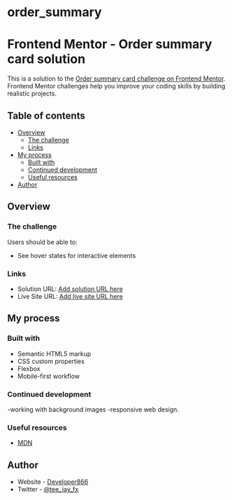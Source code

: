 # order_summary
# Frontend Mentor - Order summary card solution

This is a solution to the [Order summary card challenge on Frontend Mentor](https://www.frontendmentor.io/challenges/order-summary-component-QlPmajDUj). Frontend Mentor challenges help you improve your coding skills by building realistic projects. 

## Table of contents

- [Overview](#overview)
  - [The challenge](#the-challenge)
  - [Links](#links)
- [My process](#my-process)
  - [Built with](#built-with)
  - [Continued development](#continued-development)
  - [Useful resources](#useful-resources)
- [Author](#author)


## Overview

### The challenge

Users should be able to:

- See hover states for interactive elements


### Links

- Solution URL: [Add solution URL here]()
- Live Site URL: [Add live site URL here](https://eloquent-zuccutto-86e473.netlify.app/)

## My process

### Built with

- Semantic HTML5 markup
- CSS custom properties
- Flexbox
- Mobile-first workflow

### Continued development
-working with background images
-responsive web design.

### Useful resources

- [MDN](https://developer.mozilla.org/en-US/) 

## Author

- Website - [Developer866](www.github.com/developer866)
- Twitter - [@tee_jay_fx](https://www.twitter.com/tee_jay_fx)

